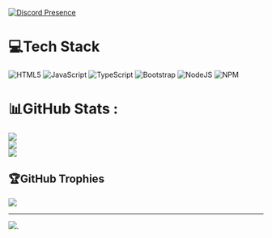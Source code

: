 [![Discord Presence](https://lanyard.cnrad.dev/api/1291013382849167542?showDisplayName=true&idleMessage=Just%20a%20normal%20developer)](https://discord.com/users/1291013382849167542)

# 💻Tech Stack

![HTML5](https://img.shields.io/badge/html5-%23E34F26.svg?style=for-the-badge&logo=html5&logoColor=white)
![JavaScript](https://img.shields.io/badge/javascript-%23323330.svg?style=for-the-badge&logo=javascript&logoColor=%23F7DF1E)
![TypeScript](https://img.shields.io/badge/typescript-%23007ACC.svg?style=for-the-badge&logo=typescript&logoColor=white)
![Bootstrap](https://img.shields.io/badge/bootstrap-%23563D7C.svg?style=for-the-badge&logo=bootstrap&logoColor=white)
![NodeJS](https://img.shields.io/badge/node.js-6DA55F?style=for-the-badge&logo=node.js&logoColor=white)
![NPM](https://img.shields.io/badge/npm-CB3837?style=for-the-badge&logo=npm&logoColor=white)

# 📊GitHub Stats :

![](https://github-readme-stats.vercel.app/api?username=sunaookamishirokodev&theme=omni&hide_border=false&include_all_commits=true&count_private=false)<br/>
![](https://github-readme-streak-stats.herokuapp.com/?user=sunaookamishirokodev&theme=omni&hide_border=false)<br/>
![](https://github-readme-stats.vercel.app/api/top-langs/?username=sunaookamishirokodev&theme=omni&hide_border=false&include_all_commits=true&count_private=false&layout=compact)

## 🏆GitHub Trophies

![](https://github-trophies.vercel.app/?username=sunaookamishirokodev&theme=onedark&no-frame=false&no-bg=false&margin-w=4)

---

[![](https://visitcount.itsvg.in/api?id=sunaookamishirokodev&icon=0&color=8)](https://visitcount.itsvg.in).
